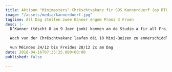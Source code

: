 ```yaml
---
title: Aktioun "Minimasters" Chrëschtvakanz fir SOS Kannerduerf (op RTL Radio Lëtzebuerg)
image: "/assets/media/kannerduerf.jpg"
tagline: All Dag stellen zwee Kanner engem Promi 3 Froen
desc: |-
  D’Kanner (tëscht 8 an 9 Joer jonk) kommen an de Studio a fir all Fro, déi de Promi richteg beäntwerte kann, gett et Sue vum „Fifty- One“fir d‘SOS Kannerduerf: 

  Woch vun der Chrëschtvakanz laafen déi 10 Mini-Quizen zu ennerschiddlechen Zäiten: 

  vun Méindes 24/12 bis Freides 28/12 2x am Dag
date: 2018-04-16T07:35:25.000+00:00
published: false

---
```

